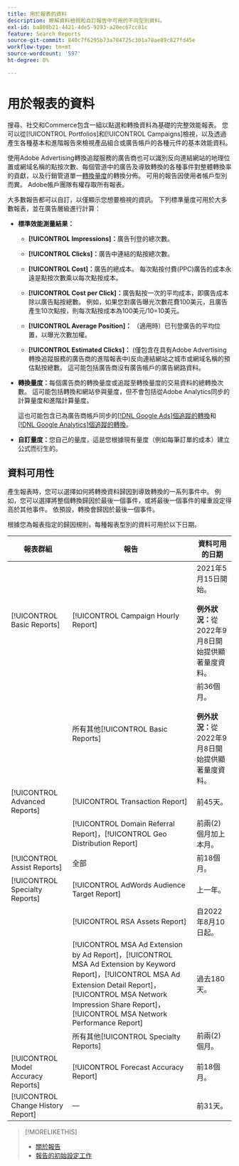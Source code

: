 ```yaml
---
title: 用於報表的資料
description: 瞭解資料檢視和自訂報告中可用的不同型別資料。
exl-id: ba808b21-4421-4de5-9293-a20ec67cc81c
feature: Search Reports
source-git-commit: 840c7f6295b73a784725c301a78ae89c827fd45e
workflow-type: tm+mt
source-wordcount: '597'
ht-degree: 0%

---
```


# 用於報表的資料

搜尋、社交和Commerce包含一組以點選和轉換資料為基礎的完整效能報表。 您可以從[!UICONTROL Portfolios]和[!UICONTROL Campaigns]檢視，以及透過產生各種基本和進階報告來檢視產品組合或廣告帳戶的各種元件的基本效能資料。

使用Adobe Advertising轉換追蹤服務的廣告商也可以識別反向連結網站的地理位置或網域名稱的點按次數、每個管道中的廣告及導致轉換的各種事件對整體轉換率的貢獻，以及行銷管道單一[轉換量度](/help/search-social-commerce/admin/conversion-metrics/conversion-metric-about.md)的轉換分佈。 可用的報告因使用者帳戶型別而異。 Adobe帳戶團隊有權存取所有報表。

大多數報告都可以自訂，以僅顯示您想要檢視的資訊。 下列標準量度可用於大多數報表，並在廣告層級進行計算：

* **標準效能測量結果：**

   * **[!UICONTROL Impressions]：**&#x200B;廣告刊登的總次數。

   * **[!UICONTROL Clicks]：**&#x200B;廣告中連結的點按總次數。

   * **[!UICONTROL Cost]：**&#x200B;廣告的總成本。 每次點按付費(PPC)廣告的成本永遠是點按次數乘以每次點按成本。

   * **[!UICONTROL Cost per Click]：**&#x200B;廣告點按一次的平均成本，即廣告成本除以廣告點按總數。 例如，如果您對廣告曝光次數花費100美元，且廣告產生10次點按，則每次點按成本為100美元/10=10美元。

   * **[!UICONTROL Average Position]：** （適用時）已刊登廣告的平均位置，以曝光次數加權。

   * **[!UICONTROL Estimated Clicks]：** (僅包含在具有Adobe Advertising轉換追蹤服務的廣告商的進階報表中)反向連結網站之城市或網域名稱的預估點按總數。 這可能包括廣告商沒有廣告帳戶的廣告網路資料。

* **轉換量度：**&#x200B;每個廣告商的轉換量度或追蹤至轉換量度的交易資料的總轉換次數。 這可能包括轉換和網站參與量度，但不會包括從Adobe Analytics同步的計算量度和進階計算量度。

  這也可能包含已為廣告商帳戶同步的[[!DNL Google Ads]個追蹤的轉換](/help/search-social-commerce/campaign-management/introduction/google-conversion-data.md)和[[!DNL Google Analytics]個追蹤的轉換](/help/search-social-commerce/admin/data-sources/data-source-about.md)。

* **自訂量度：**&#x200B;您自己的量度，這是您根據現有量度（例如每筆訂單的成本）建立公式而衍生的。

## 資料可用性

產生報表時，您可以選擇如何將轉換資料歸因到導致轉換的一系列事件中。 例如，您可以選擇將整個轉換歸因於最後一個事件，或將最後一個事件的權重設定得高於其他事件。 依預設，轉換會歸因於最後一個事件。

根據您為報表指定的歸因規則，每種報表型別的資料可用於以下日期。

| 報表群組 | 報告 | 資料可用的日期 |
|---|---|---|
| [!UICONTROL Basic Reports] | [!UICONTROL Campaign Hourly Report] | 2021年5月15日開始。<br><br><b>例外狀況：</b>從2022年9月8日開始提供顯著量度資料。 |
| | 所有其他[!UICONTROL Basic Reports] | 前36個月。<br><br><b>例外狀況：</b>從2022年9月8日開始提供顯著量度資料。 |
| [!UICONTROL Advanced Reports] | [!UICONTROL Transaction Report] | 前45天。 |
| | [!UICONTROL Domain Referral Report]，[!UICONTROL Geo Distribution Report] | 前兩(2)個月加上本月。 |
| [!UICONTROL Assist Reports] | 全部 | 前18個月。 |
| [!UICONTROL Specialty Reports] | [!UICONTROL AdWords Audience Target Report] | 上一年。 |
| | [!UICONTROL RSA Assets Report] | 自2022年8月10日起。 |
| | [!UICONTROL MSA Ad Extension by Ad Report]，[!UICONTROL MSA Ad Extension by Keyword Report]，[!UICONTROL MSA Ad Extension Detail Report]，[!UICONTROL MSA Network Impression Share Report]，[!UICONTROL MSA Network Performance Report] | 過去180天。 |
| | 所有其他[!UICONTROL Specialty Reports] | 前兩(2)個月。 |
| [!UICONTROL Model Accuracy Reports] | [!UICONTROL Forecast Accuracy Report] | 前18個月。 |
| [!UICONTROL Change History Report] | — | 前31天。 |

>[!MORELIKETHIS]
>
>* [關於報告](report-about.md)
>* [報告的初始設定工作](initial-setup.md)

